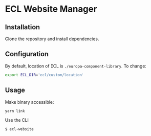 # ECL Website Manager

## Installation

Clone the repository and install dependencies.

## Configuration

By default, location of ECL is `./europa-component-library`. To change:

```sh
export ECL_DIR='ecl/custom/location'
```

## Usage

Make binary accessible:

```sh
yarn link
```

Use the CLI

```
$ ecl-website
```
